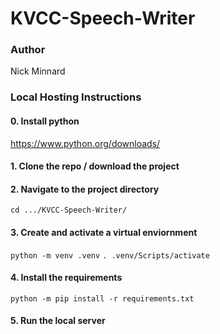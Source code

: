 # KVCC-Speech-Writer

### Author
Nick Minnard

### Local Hosting Instructions

#### 0. Install python
https://www.python.org/downloads/

#### 1. Clone the repo / download the project

#### 2. Navigate to the project directory
`cd .../KVCC-Speech-Writer/`

#### 3. Create and activate a virtual enviornment
`python -m venv .venv`
`. .venv/Scripts/activate`

#### 4. Install the requirements
`python -m pip install -r requirements.txt`

#### 5. Run the local server
